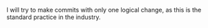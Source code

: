I will try to make commits with only one logical change, as this is the standard practice in the industry.
